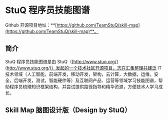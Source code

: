 # StuQ 程序员技能图谱
Github 开源项目地址：**[https://github.com/TeamStuQ/skill-map](https://github.com/TeamStuQ/skill-map)**。

## 简介

StuQ 程序员技能图谱是由 StuQ（[http://www.stuq.org/](http://www.stuq.org/)）发起的一个技术社区开源项目，志在汇集整理共建泛 IT 技术领域（人工智能，前端开发，移动开发，架构，云计算，大数据，运维，安全，后端开发，测试，智能硬件等）及互联网产品、运营等领域学习技能图谱，帮助程序员梳理知识框架结构，并尝试提供路径指导和精华资源，方便技术人学习成长。

## Skill Map 脑图设计版（Design by StuQ）

